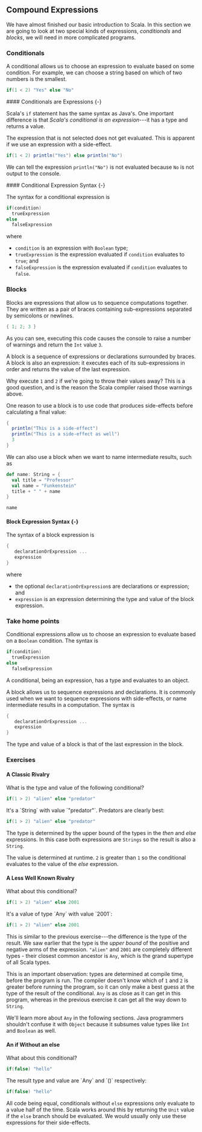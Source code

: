 ## Compound Expressions

We have almost finished our basic introduction to Scala. In this section we are going to look at two special kinds of expressions, _conditionals_ and _blocks_, we will need in more complicated programs.

### Conditionals

A conditional allows us to choose an expression to evaluate based on some condition. For example, we can choose a string based on which of two numbers is the smallest.

```scala mdoc
if(1 < 2) "Yes" else "No"
```

<div class="callout callout-info">
#### Conditionals are Expressions {-}

Scala's `if` statement has the same syntax as Java's. One important difference is that _Scala's conditional is an expression_---it has a type and returns a value.

</div>

The expression that is not selected does not get evaluated. This is apparent if we use an expression with a side-effect.

```scala mdoc
if(1 < 2) println("Yes") else println("No")
```

We can tell the expression `println("No")` is not evaluated because `No` is not output to the console.

<div class="callout callout-info">
#### Conditional Expression Syntax {-}

The syntax for a conditional expression is

```scala
if(condition)
  trueExpression
else
  falseExpression
```

where

- `condition` is an expression with `Boolean` type;
- `trueExpression` is the expression evaluated if `condition` evaluates to `true`; and
- `falseExpression` is the expression evaluated if `condition` evaluates to `false`.
</div>

### Blocks

Blocks are expressions that allow us to sequence computations together. They are written as a pair of braces containing sub-expressions separated by semicolons or newlines.

```scala mdoc:fail
{ 1; 2; 3 }
```

As you can see, executing this code causes the console to raise a number of warnings and return the `Int` value `3`.

A block is a sequence of expressions or declarations surrounded by braces. A block is also an expression: it executes each of its sub-expressions in order and returns the value of the last expression.

Why execute `1` and `2` if we're going to throw their values away? This is a good question, and is the reason the Scala compiler raised those warnings above.

One reason to use a block is to use code that produces side-effects before calculating a final value:

```scala mdoc
{
  println("This is a side-effect")
  println("This is a side-effect as well")
  3
}
```

We can also use a block when we want to name intermediate results, such as

```scala mdoc:silent
def name: String = {
  val title = "Professor"
  val name = "Funkenstein"
  title + " " + name
}
```

```scala mdoc
name
```

<div class="callout callout-info">

#### Block Expression Syntax {-}

The syntax of a block expression is

```scala
{
   declarationOrExpression ...
   expression
}
```

where

- the optional `declarationOrExpression`s are declarations or expression; and
- `expression` is an expression determining the type and value of the block expression.
</div>

### Take home points

Conditional expressions allow us to choose an expression to evaluate based on a `Boolean` condition. The syntax is

```scala
if(condition)
  trueExpression
else
  falseExpression
```

A conditional, being an expression, has a type and evaluates to an object.

A block allows us to sequence expressions and declarations. It is commonly used when we want to sequence expressions with side-effects, or name intermediate results in a computation. The syntax is

```scala
{
   declarationOrExpression ...
   expression
}
```

The type and value of a block is that of the last expression in the block.

### Exercises

#### A Classic Rivalry

What is the type and value of the following conditional?

```scala mdoc:silent
if(1 > 2) "alien" else "predator"
```

<div class="solution">
It's a `String` with value `"predator"`. Predators are clearly best:

```scala mdoc
if(1 > 2) "alien" else "predator"
```

The type is determined by the upper bound of the types in the _then_ and _else_ expressions. In this case both expressions are `Strings` so the result is also a `String`.

The value is determined at runtime. `2` is greater than `1` so the conditional evaluates to the value of the _else_ expression.

</div>

#### A Less Well Known Rivalry

What about this conditional?

```scala mdoc:silent
if(1 > 2) "alien" else 2001
```

<div class="solution">
It's a value of type `Any` with value `2001`:

```scala mdoc
if(1 > 2) "alien" else 2001
```

This is similar to the previous exercise---the difference is the type of the result. We saw earlier that the type is the _upper bound_ of the positive and negative arms of the expression. `"alien"` and `2001` are completely different types - their closest common ancestor is `Any`, which is the grand supertype of all Scala types.

This is an important observation: types are determined at compile time, before the program is run. The compiler doesn't know which of `1` and `2` is greater before running the program, so it can only make a best guess at the type of the result of the conditional. `Any` is as close as it can get in this program, whereas in the previous exercise it can get all the way down to `String`.

We'll learn more about `Any` in the following sections. Java programmers shouldn't confuse it with `Object` because it subsumes value types like `Int` and `Boolean` as well.

</div>

#### An if Without an else

What about this conditional?

```scala mdoc:silent
if(false) "hello"
```

<div class="solution">
The result type and value are `Any` and `()` respectively:

```scala mdoc
if(false) "hello"
```

All code being equal, conditionals without `else` expressions only evaluate to a value half of the time. Scala works around this by returning the `Unit` value if the `else` branch should be evaluated. We would usually only use these expressions for their side-effects.

</div>
